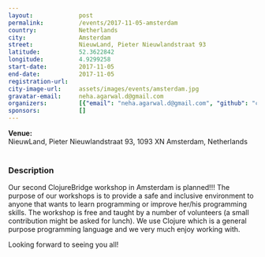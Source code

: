 ```yaml
---
layout:             post
permalink:          /events/2017-11-05-amsterdam
country:            Netherlands
city:               Amsterdam
street:             NieuwLand, Pieter Nieuwlandstraat 93
latitude:           52.3622842
longitude:          4.9299258
start-date:         2017-11-05
end-date:           2017-11-05
registration-url:
city-image-url:     assets/images/events/amsterdam.jpg
gravatar-email:     neha.agarwal.d@gmail.com
organizers:         [{"email": "neha.agarwal.d@gmail.com", "github": "clojurebridge-amsterdam", "name": "Neha Agarwal", "twitter": "ClojureBridgeNL"}, {"email": "aspasia.beneti@gmail.com", "github": null, "name": "Aspasia Neneti", "twitter": null}, {"email": "michiel@trimpe.nl", "github": null, "name": "Michiel Trimpe", "twitter": null}]
sponsors:           []
---
```


**Venue:**<br/>
NieuwLand, Pieter Nieuwlandstraat 93, 1093 XN Amsterdam, Netherlands<br/>
<br/>

### Description

Our second ClojureBridge workshop in Amsterdam is planned!!!
The purpose of our workshops is to provide a safe and inclusive environment to anyone that wants to learn programming or improve her/his programming skills.
The workshop is free and taught by a number of volunteers (a small contribution might be asked for lunch). We use Clojure which is a general purpose programming language and we very much enjoy working with.

Looking forward to seeing you all!
